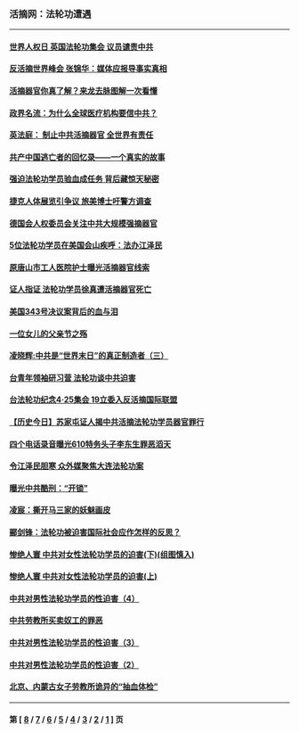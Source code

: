### 活摘网：法轮功遭遇
---
#### [世界人权日 英国法轮功集会 议员谴责中共](../../pages/nf5881/n13431763.md?02120430) 
#### [反活摘世界峰会 张锦华：媒体应报导事实真相](../../pages/nf5881/n13278502.md?02120430) 
#### [活摘器官你真了解？来龙去脉图解一次看懂](../../pages/nf5881/n13013820.md?02120430) 
#### [政界名流：为什么全球医疗机构要信中共？](../../pages/nf5881/n11945479.md?02120430) 
#### [英法庭： 制止中共活摘器官 全世界有责任](../../pages/nf5881/n11330691.md?02120430) 
#### [共产中国逃亡者的回忆录——一个真实的故事](../../pages/nf5881/n10918649.md?02120430) 
#### [强迫法轮功学员验血成任务 背后藏惊天秘密](../../pages/nf5881/n4252384.md?02120430) 
#### [捷克人体展览引争议 旅美博士吁警方调查](../../pages/nf5881/n9429187.md?02120430) 
#### [德国会人权委员会关注中共大规模强摘器官](../../pages/nf5881/n8418950.md?02120430) 
#### [5位法轮功学员在美国会山疾呼：法办江泽民](../../pages/nf5881/n8101519.md?02120430) 
#### [原唐山市工人医院护士曝光活摘器官线索](../../pages/nf5881/n8076384.md?02120430) 
#### [证人指证 法轮功学员徐真遭活摘器官死亡](../../pages/nf5881/n8042467.md?02120430) 
#### [美国343号决议案背后的血与泪](../../pages/nf5881/n8020684.md?02120430) 
#### [一位女儿的父亲节之殇](../../pages/nf5881/n8014122.md?02120430) 
#### [凌晓辉:中共是“世界末日”的真正制造者（三）](../../pages/nf5881/n4210333.md?02120430) 
#### [台青年领袖研习营 法轮功谈中共迫害](../../pages/nf5881/n4141857.md?02120430) 
#### [台法轮功纪念4‧25集会 19立委入反活摘国际联盟](../../pages/nf5881/n4141821.md?02120430) 
#### [【历史今日】苏家屯证人揭中共活摘法轮功学员器官罪行](../../pages/nf5881/n4135912.md?02120430) 
#### [四个电话录音曝光610特务头子李东生罪恶滔天](../../pages/nf5881/n4040060.md?02120430) 
#### [令江泽民胆寒 众外媒聚焦大连法轮功案](../../pages/nf5881/n3932671.md?02120430) 
#### [曝光中共酷刑：“开锁”](../../pages/nf5881/n3889373.md?02120430) 
#### [凌宸：撕开马三家的妖魅画皮](../../pages/nf5881/n3849369.md?02120430) 
#### [郦剑锋：法轮功被迫害国际社会应作怎样的反思？](../../pages/nf5881/n3824560.md?02120430) 
#### [惨绝人寰 中共对女性法轮功学员的迫害(下)(组图慎入)](../../pages/nf5881/n3816285.md?02120430) 
#### [惨绝人寰 中共对女性法轮功学员的迫害(上)](../../pages/nf5881/n3815374.md?02120430) 
#### [中共对男性法轮功学员的性迫害（4）](../../pages/nf5881/n3769144.md?02120430) 
#### [中共劳教所买卖奴工的罪恶](../../pages/nf5881/n3769378.md?02120430) 
#### [中共对男性法轮功学员的性迫害（3）](../../pages/nf5881/n3768231.md?02120430) 
#### [中共对男性法轮功学员的性迫害（2）](../../pages/nf5881/n3767211.md?02120430) 
#### [北京、内蒙古女子劳教所诡异的“抽血体检”](../../pages/nf5881/n3753158.md?02120430) 

---
#### 第 [ [8](./8.md?02120430) / [7](./7.md?02120430) / [6](./6.md?02120430) / [5](./5.md?02120430) / [4](./4.md?02120430) / [3](./3.md?02120430) / [2](./2.md?02120430) / [1](./1.md?02120430) ] 页
